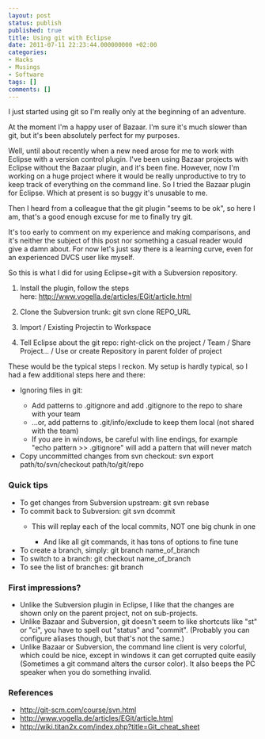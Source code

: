 ```yaml
---
layout: post
status: publish
published: true
title: Using git with Eclipse
date: 2011-07-11 22:23:44.000000000 +02:00
categories:
- Hacks
- Musings
- Software
tags: []
comments: []
---
```

I just started using git so I'm really only at the beginning of an adventure.

At the moment I'm a happy user of Bazaar. I'm sure it's much slower than git, but it's been absolutely perfect for my purposes.

Well, until about recently when a new need arose for me to work with Eclipse with a version control plugin. I've been using Bazaar projects with Eclipse without the Bazaar plugin, and it's been fine. However, now I'm working on a huge project where it would be really unproductive to try to keep track of everything on the command line. So I tried the Bazaar plugin for Eclipse. Which at present is so buggy it's unusable to me.

Then I heard from a colleague that the git plugin "seems to be ok", so here I am, that's a good enough excuse for me to finally try git.

It's too early to comment on my experience and making comparisons, and it's neither the subject of this post nor something a casual reader would give a damn about. For now let's just say there is a learning curve, even for an experienced DVCS user like myself.

So this is what I did for using Eclipse+git with a Subversion repository.

1. Install the plugin, follow the steps here: <a href="http://www.vogella.de/articles/EGit/article.html">http://www.vogella.de/articles/EGit/article.html</a>

2. Clone the Subversion trunk: git svn clone REPO_URL

3. Import / Existing Projectin to Workspace

4. Tell Eclipse about the git repo: right-click on the project / Team / Share Project... / Use or create Repository in parent folder of project

These would be the typical steps I reckon. My setup is hardly typical, so I had a few additional steps here and there:
<ul>
	<li>Ignoring files in git:</li>
<ul>
	<li>Add patterns to .gitignore and add .gitignore to the repo to share with your team</li>
	<li>...or, add patterns to .git/info/exclude to keep them local (not shared with the team)</li>
	<li>If you are in windows, be careful with line endings, for example "echo pattern &gt;&gt; .gitignore" will add a pattern that will never match</li>
</ul>
	<li>Copy uncommitted changes from svn checkout: svn export path/to/svn/checkout path/to/git/repo</li>
</ul>
<h3>Quick tips</h3>
<ul>
	<li>To get changes from Subversion upstream: git svn rebase</li>
	<li>To commit back to Subversion: git svn dcommit</li>
<ul>
	<li>This will replay each of the local commits, NOT one big chunk in one</li>
<ul>
	<li>And like all git commands, it has tons of options to fine tune</li>
</ul>
</ul>
	<li>To create a branch, simply: git branch name_of_branch</li>
	<li>To switch to a branch: git checkout name_of_branch</li>
	<li>To see the list of branches: git branch</li>
</ul>
<h3>First impressions?</h3>
<ul>
	<li>Unlike the Subversion plugin in Eclipse, I like that the changes are shown only on the parent project, not on sub-projects.</li>
	<li>Unlike Bazaar and Subversion, git doesn't seem to like shortcuts like "st" or "ci", you have to spell out "status" and "commit". (Probably you can configure aliases though, but that's not the same.)</li>
	<li>Unlike Bazaar or Subversion, the command line client is very colorful, which could be nice, except in windows it can get corrupted quite easily (Sometimes a git command alters the cursor color). It also beeps the PC speaker when you do something invalid.</li>
</ul>
<h3>References</h3>
<ul>
	<li><a href="http://git-scm.com/course/svn.html">http://git-scm.com/course/svn.html</a></li>
	<li><a href="http://www.vogella.de/articles/EGit/article.html">http://www.vogella.de/articles/EGit/article.html</a></li>
	<li><a href="http://wiki.titan2x.com/index.php?title=Git_cheat_sheet">http://wiki.titan2x.com/index.php?title=Git_cheat_sheet</a></li>
</ul>
